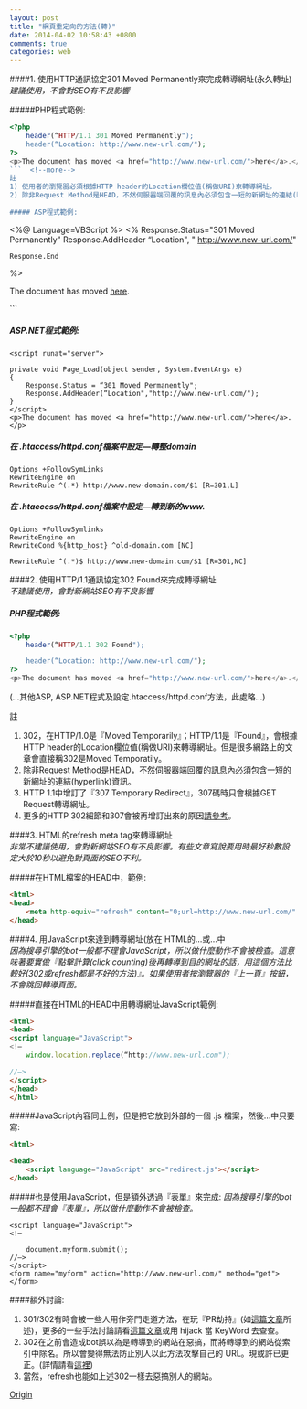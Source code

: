 ```yaml
---
layout: post
title: "網頁重定向的方法(轉)"
date: 2014-04-02 10:58:43 +0800
comments: true
categories: web
---
```

####1. 使用HTTP通訊協定301 Moved Permanently來完成轉導網址(永久轉址)  
*建議使用，不會對SEO有不良影響*  
  
#####PHP程式範例:
``` php
<?php
    header(“HTTP/1.1 301 Moved Permanently");
    header(“Location: http://www.new-url.com/");
?>
<p>The document has moved <a href="http://www.new-url.com/">here</a>.</p>
```  <!--more-->
註  
1) 使用者的瀏覽器必須根據HTTP header的Location欄位值(稱做URI)來轉導網址。  
2) 除非Request Method是HEAD，不然伺服器端回覆的訊息內必須包含一短的新網址的連結(hyperlink)資訊。  
  
##### ASP程式範例:  
``` 
<%@ Language=VBScript %>
<%
    Response.Status="301 Moved Permanently"
    Response.AddHeader “Location", " http://www.new-url.com/"

    Response.End
%>
<p>The document has moved <a href="http://www.new-url.com/">here</a>.</p>
```  
  
##### ASP.NET程式範例:  
``` 
<script runat="server">

private void Page_Load(object sender, System.EventArgs e)
{
    Response.Status = “301 Moved Permanently";
    Response.AddHeader(“Location","http://www.new-url.com/");
}
</script>
<p>The document has moved <a href="http://www.new-url.com/">here</a>.</p>
```  
  
##### 在 .htaccess/httpd.conf檔案中設定—轉整domain  
```
Options +FollowSymLinks
RewriteEngine on
RewriteRule ^(.*) http://www.new-domain.com/$1 [R=301,L]
```  

##### 在 .htaccess/httpd.conf檔案中設定—轉到新的www.  
```
Options +FollowSymlinks
RewriteEngine on
RewriteCond %{http_host} ^old-domain.com [NC]

RewriteRule ^(.*)$ http://www.new-domain.com/$1 [R=301,NC]
```  
  
####2. 使用HTTP/1.1通訊協定302 Found來完成轉導網址  
*不建議使用，會對新網站SEO有不良影響*  
  
##### PHP程式範例:  
``` php
<?php
    header(“HTTP/1.1 302 Found");

    header(“Location: http://www.new-url.com/");
?>
<p>The document has moved <a href="http://www.new-url.com/">here</a>.</p>
```  

(…其他ASP, ASP.NET程式及設定.htaccess/httpd.conf方法，此處略…)  
  
註  
1) 302，在HTTP/1.0是『Moved Temporarily』；HTTP/1.1是『Found』，會根據HTTP header的Location欄位值(稱做URI)來轉導網址。但是很多網路上的文章會直接稱302是Moved Temporatily。  
2) 除非Request Method是HEAD，不然伺服器端回覆的訊息內必須包含一短的新網址的連結(hyperlink)資訊。  
3) HTTP 1.1中增訂了『307 Temporary Redirect』，307碼時只會根據GET Request轉導網址。  
4) 更多的HTTP 302細節和307會被再增訂出來的原因[請參考](http://www.w3.org/Protocols/rfc2616/rfc2616-sec10.html)。
  
####3. HTML的refresh meta tag來轉導網址  
*非常不建議使用，會對新網站SEO有不良影響。有些文章寫說要用時最好秒數設定大於10秒以避免對頁面的SEO不利。*  
  
#####在HTML檔案的HEAD中，範例:  
``` html
<html>
<head>
    <meta http-equiv="refresh" content="0;url=http://www.new-url.com/" />
</head>
```  
  
####4. 用JavaScript來達到轉導網址(放在 HTML的<head>…</head>或<body>…<body>中  
*因為搜尋引擎的bot一般都不理會JavaScript，所以做什麼動作不會被檢查。這意味著要實做『點擊計算(click counting)後再轉導到目的網址的話，用這個方法比較好(302或refresh都是不好的方法)』。如果使用者按瀏覽器的『上一頁』按鈕，不會跳回轉導頁面。*  
  
#####直接在HTML的HEAD中用轉導網址JavaScript範例:
``` html
<html>
<head>
<script language="JavaScript">
<!–
    window.location.replace(“http://www.new-url.com");

//–>
</script>
</head>
</html>
```  
  
#####JavaScript內容同上例，但是把它放到外部的一個 .js 檔案，然後<head>…</head>中只要寫:  
``` html
<html>

<head>
    <script language="JavaScript" src="redirect.js"></script>
</head>
```  
  
#####也是使用JavaScript，但是額外透過『表單』來完成:
*因為搜尋引擎的bot一般都不理會『表單』，所以做什麼動作不會被檢查。*  
```
<script language="JavaScript">
<!–

    document.myform.submit();
//–>
</script>
<form name="myform" action="http://www.new-url.com/" method="get"></form>
```  
  
####額外討論:  
1. 301/302有時會被一些人用作旁門走道方法，在玩『PR劫持』(如[這篇文章](http://www.seozac.com/google/pr-hijack/)所述)，更多的一些手法討論請看[這篇文章](http://www.loriswebs.com/hijacking_web_pages.html)或用 hijack 當 KeyWord 去查查。  
2. 302在之前會造成bot誤以為是轉導到的網站在惡搞，而將轉導到的網站從索引中除名。所以會變得無法防止別人以此方法攻擊自己的 URL。現或許已更正。(詳情請看[這裡](http://www.tonyspencer.com/2004/12/10/tracker2php-pagejacking-via-http-302-redirect-google-bug/))  
3. 當然，refresh也能如上述302一樣去惡搞別人的網站。  
  
[Origin](http://rental.zhupiter.com/postshow_184_1_1.html)